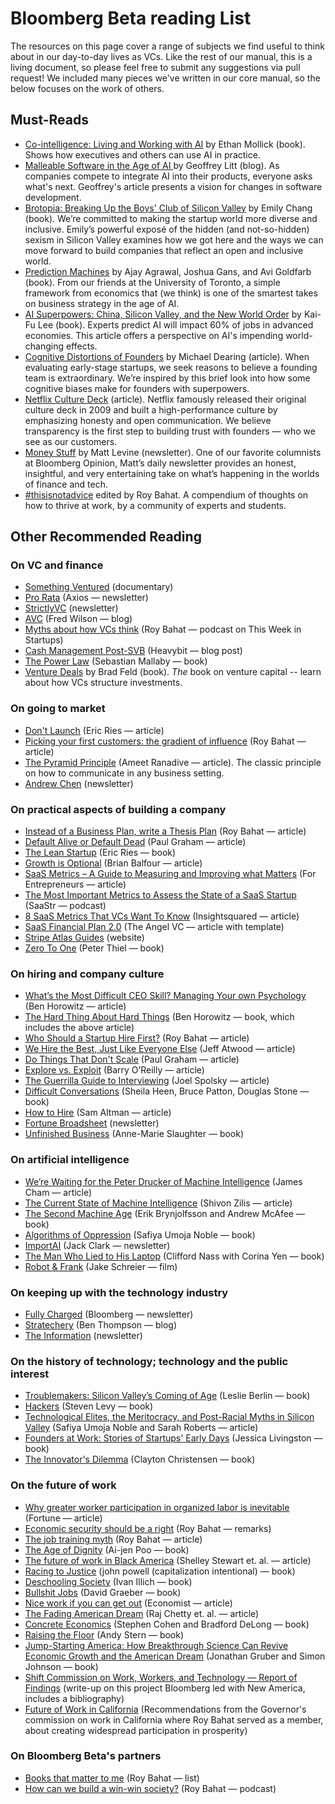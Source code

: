# Bloomberg Beta reading List

The resources on this page cover a range of subjects we find useful to think about in our day-to-day lives as VCs. Like the rest of our manual, this is a living document, so please feel free to submit any suggestions via pull request! We included many pieces we've written in our core manual, so the below focuses on the work of others.

## Must-Reads

* [Co-intelligence: Living and Working with AI](https://bookshop.org/p/books/co-intelligence-living-and-working-with-ai-ethan-mollick/20812081?ean=9780593716717) by Ethan Mollick (book). Shows how executives and others can use AI in practice.
* [Malleable Software in the Age of AI ](https://www.geoffreylitt.com/2023/03/25/llm-end-user-programming.html) by Geoffrey Litt (blog). As companies compete to integrate AI into their products, everyone asks what's next. Geoffrey's article presents a vision for changes in software development.
* [Brotopia: Breaking Up the Boys' Club of Silicon Valley](https://www.amazon.com/Brotopia-Breaking-Boys-Silicon-Valley/dp/0735213534) by Emily Chang (book). We’re committed to making the startup world more diverse and inclusive. Emily’s powerful exposé of the hidden (and not-so-hidden) sexism in Silicon Valley examines how we got here and the ways we can move forward to build companies that reflect an open and inclusive world.
* [Prediction Machines](https://www.amazon.com/Prediction-Machines-Economics-Artificial-Intelligence/dp/1633695670) by Ajay Agrawal, Joshua Gans, and Avi Goldfarb (book). From our friends at the University of Toronto, a simple framework from economics that (we think) is one of the smartest takes on business strategy in the age of AI.
* [AI Superpowers: China, Silicon Valley, and the New World Order](https://bookshop.org/p/books/ai-superpowers-china-silicon-valley-and-the-new-world-order-kai-fu-lee/6960836) by Kai-Fu Lee (book). Experts predict AI will impact 60% of jobs in advanced economies. This article offers a perspective on AI's impending world-changing effects.
* [Cognitive Distortions of Founders](https://medium.com/@mcgd/the-cognitive-distortions-of-founders-8e96c1edf60b) by Michael Dearing (article). When evaluating early-stage startups, we seek reasons to believe a founding team is extraordinary. We’re inspired by this brief look into how some cognitive biases make for founders with superpowers.
* [Netflix Culture Deck](https://hbr.org/2014/01/how-netflix-reinvented-hr) (article). Netflix famously released their original culture deck in 2009 and built a high-performance culture by emphasizing honesty and open communication. We believe transparency is the first step to building trust with founders — who we see as our customers.
* [Money Stuff](https://www.bloomberg.com/view/topics/money-stuff) by Matt Levine (newsletter). One of our favorite columnists at Bloomberg Opinion, Matt’s daily newsletter provides an honest, insightful, and very entertaining take on what’s happening in the worlds of finance and tech.
* [#thisisnotadvice](https://www.thisisnotadvice.work) edited by Roy Bahat. A compendium of thoughts on how to thrive at work, by a community of experts and students.

## Other Recommended Reading

### On VC and finance
* [Something Ventured](http://www.somethingventuredthemovie.com/) (documentary)
* [Pro Rata](https://www.axios.com/newsletters/axios-pro-rata) (Axios — newsletter)
* [StrictlyVC](https://www.strictlyvc.com/) (newsletter)
* [AVC](https://avc.com/) (Fred Wilson — blog)
* [Myths about how VCs think](https://www.youtube.com/watch?v=VfaUG6OPLk0) (Roy Bahat — podcast on This Week in Startups)
* [Cash Management Post-SVB](https://www.heavybit.com/press/key-banking-cash-management-steps-march-2023) (Heavybit — blog post)
* [The Power Law](https://bookshop.org/p/books/the-power-law-venture-capital-and-the-making-of-the-new-future-sebastian-mallaby/16963670?ean=9780525559993) (Sebastian Mallaby — book)
* [Venture Deals](https://bookshop.org/p/books/venture-deals-be-smarter-than-your-lawyer-and-venture-capitalist-brad-feld/7390385?ean=9781119594826) by Brad Feld (book). *The* book on venture capital -- learn about how VCs structure investments.


### On going to market
* [Don't Launch](http://www.startuplessonslearned.com/2009/03/dont-launch.html) (Eric Ries — article)
* [Picking your first customers: the gradient of influence](https://also.roybahat.com/picking-your-first-customers-the-gradient-of-influence-47858b90adfd) (Roy Bahat — article)
* [The Pyramid Principle](https://medium.com/lessons-from-mckinsey/the-pyramid-principle-f0885dd3c5c7) (Ameet Ranadive  — article). The classic principle on how to communicate in any business setting.
* [Andrew Chen](http://andrewchen.co/) (newsletter)

### On practical aspects of building a company
* [Instead of a Business Plan, write a Thesis Plan](https://also.roybahat.com/instead-of-a-business-plan-write-a-thesis-plan-6de9de59daaf) (Roy Bahat — article)
* [Default Alive or Default Dead](http://www.paulgraham.com/aord.html) (Paul Graham — article)
* [The Lean Startup](http://theleanstartup.com/) (Eric Ries — book)
* [Growth is Optional](https://brianbalfour.com/essays/growth-is-optional) (Brian Balfour — article)
* [SaaS Metrics – A Guide to Measuring and Improving what Matters](https://www.forentrepreneurs.com/saas-metrics-2/) (For Entrepreneurs — article)
* [The Most Important Metrics to Assess the State of a SaaS Startup](https://www.saastr.com/saastr-podcast-113-dan-adika-founder-ceo-walkme-shares-the-most-important-metrics-to-assess-the-state-of-a-saas-startup/) (SaaStr — podcast)
* [8 SaaS Metrics That VCs Want To Know](http://www.insightsquared.com/2015/12/vc-influencers-top-saas-metrics/) (Insightsquared — article)
* [SaaS Financial Plan 2.0](https://christophjanz.blogspot.com/2016/03/saas-financial-plan-20.html) (The Angel VC — article with template)
* [Stripe Atlas Guides](https://stripe.com/atlas/guides) (website)
* [Zero To One](https://bookshop.org/p/books/zero-to-one-notes-on-startups-or-how-to-build-the-future-peter-thiel/9402001?ean=9780804139298) (Peter Thiel — book)

### On hiring and company culture
* [What’s the Most Difficult CEO Skill? Managing Your own Psychology](https://a16z.com/2011/03/31/whats-the-most-difficult-ceo-skill-managing-your-own-psychology/) (Ben Horowitz — article)
* [The Hard Thing About Hard Things](https://bookshop.org/p/books/the-hard-thing-about-hard-things-building-a-business-when-there-are-no-easy-answers-ben-horowitz/6432758?ean=9780062273208) (Ben Horowitz — book, which includes the above article)
* [Who Should a Startup Hire First?](https://shift.newco.co/who-should-a-startup-hire-first-c12b279814aa) (Roy Bahat — article)
* [We Hire the Best, Just Like Everyone Else](https://blog.codinghorror.com/we-hire-the-best-just-like-everyone-else/) (Jeff Atwood — article)
* [Do Things That Don't Scale](http://paulgraham.com/ds.html) (Paul Graham — article)
* [Explore vs. Exploit](https://barryoreilly.com/2015/12/14/lean-pmo-explore-vs-exploit/) (Barry O’Reilly — article)
* [The Guerrilla Guide to Interviewing](https://www.joelonsoftware.com/2006/10/25/the-guerrilla-guide-to-interviewing-version-30/) (Joel Spolsky — article)
* [Difficult Conversations](https://bookshop.org/p/books/difficult-conversations-how-to-discuss-what-matters-most-douglas-stone/11726324?ean=9780143137597) (Sheila Heen, Bruce Patton, Douglas Stone — book)
* [How to Hire](http://blog.samaltman.com/how-to-hire) (Sam Altman — article)
* [Fortune Broadsheet](http://fortune.com/newsletter/broadsheet/) (newsletter)
* [Unfinished Business](https://bookshop.org/p/books/unfinished-business-women-men-work-family-anne-marie-slaughter/11739552?ean=9780812984972) (Anne-Marie Slaughter — book)

### On artificial intelligence
* [We’re Waiting for the Peter Drucker of Machine Intelligence](https://medium.com/@jamescham/were-waiting-for-the-peter-drucker-of-machine-intelligence-9b674191b420) (James Cham — article)
* [The Current State of Machine Intelligence](http://www.shivonzilis.com/machineintelligence) (Shivon Zilis — article)
* [The Second Machine Age](https://bookshop.org/p/books/the-second-machine-age-work-progress-and-prosperity-in-a-time-of-brilliant-technologies-erik-brynjolfsson/8451722?ean=9780393350647) (Erik Brynjolfsson and Andrew McAfee — book)
* [Algorithms of Oppression](https://bookshop.org/p/books/algorithms-of-oppression-how-search-engines-reinforce-racism-safiya-umoja-noble/966821?ean=9781479837243) (Safiya Umoja Noble — book)
* [ImportAI](https://us13.campaign-archive.com/home/?u=67bd06787e84d73db24fb0aa5&id=6c9d98ff2c) (Jack Clark — newsletter)
* [The Man Who Lied to His Laptop](https://bookshop.org/p/books/the-man-who-lied-to-his-laptop-what-we-can-learn-about-ourselves-from-our-machines-clifford-nass/16644013?ean=9781617230042) (Clifford Nass with Corina Yen — book)
* [Robot & Frank](https://www.imdb.com/title/tt1990314/) (Jake Schreier — film)

### On keeping up with the technology industry
* [Fully Charged](https://www.bloomberg.com/technology) (Bloomberg — newsletter)
* [Stratechery](https://stratechery.com/) (Ben Thompson — blog)
* [The Information](https://www.theinformation.com/newsletter) (newsletter)

### On the history of technology; technology and the public interest
* [Troublemakers: Silicon Valley’s Coming of Age](https://bookshop.org/p/books/troublemakers-silicon-valley-s-coming-of-age-leslie-berlin/7060904?ean=9781451651515/) (Leslie Berlin — book)
* [Hackers](https://bookshop.org/p/books/hackers-steven-levy/7862626?ean=9781449388393) (Steven Levy — book)
* [Technological Elites, the Meritocracy, and Post-Racial Myths in Silicon Valley](https://escholarship.org/uc/item/7z3629nh) (Safiya Umoja Noble and Sarah Roberts — article)
* [Founders at Work: Stories of Startups' Early Days](https://bookshop.org/p/books/founders-at-work-stories-of-startups-early-days-jessica-livingston/7456731?ean=9781430210788) (Jessica Livingston — book)
* [The Innovator's Dilemma](https://bookshop.org/p/books/the-innovator-s-dilemma-when-new-technologies-cause-great-firms-to-fail-clayton-m-christensen/15277786?ean=9781633691780) (Clayton Christensen — book)

### On the future of work
* [Why greater worker participation in organized labor is inevitable](https://fortune.com/2021/12/02/unions-greater-worker-participation-organized-labor-inevitable-seiu-tech-industry/) (Fortune — article)
* [Economic security should be a right](https://also.roybahat.com/economic-security-should-be-a-right-d0789e89d1c4) (Roy Bahat — remarks)
* [The job training myth](https://also.roybahat.com/the-job-training-myth-1302ce5b7f5) (Roy Bahat — article)
* [The Age of Dignity](https://bookshop.org/p/books/the-age-of-dignity-preparing-for-the-elder-boom-in-a-changing-america-ai-jen-poo/7400570?ean=9781620970386) (Ai-jen Poo — book)
* [The future of work in Black America](https://www.mckinsey.com/featured-insights/future-of-work/the-future-of-work-in-black-america#) (Shelley Stewart et. al. — article)
* [Racing to Justice](https://bookshop.org/p/books/racing-to-justice-transforming-our-conceptions-of-self-and-other-to-build-an-inclusive-society-john-a-powell/19057790?ean=9780253017710) (john powell (capitalization intentional) — book)
* [Deschooling Society](https://bookshop.org/p/books/deschooling-society-revised-ivan-illich/10309615?ean=9780714508795) (Ivan Illich — book)
* [Bullshit Jobs](https://bookshop.org/p/books/bullshit-jobs-a-theory-david-graeber/6692761?ean=9781501143335) (David Graeber — book)
* [Nice work if you can get out](https://www.economist.com/finance-and-economics/2014/04/22/nice-work-if-you-can-get-out) (Economist — article)
* [The Fading American Dream](https://www.nber.org/papers/w22910) (Raj Chetty et. al. — article)
* [Concrete Economics](https://bookshop.org/p/books/concrete-economics-the-hamilton-approach-to-economic-growth-and-policy-stephen-s-cohen/10608749?ean=9781422189818) (Stephen Cohen and Bradford DeLong — book)
* [Raising the Floor](https://bookshop.org/p/books/raising-the-floor-how-a-universal-basic-income-can-renew-our-economy-and-rebuild-the-american-dream-andy-stern/7341317?ean=9781610396257) (Andy Stern — book)
* [Jump-Starting America: How Breakthrough Science Can Revive Economic Growth and the American Dream](https://bookshop.org/p/books/jump-starting-america-how-breakthrough-science-can-revive-economic-growth-and-the-american-dream-simon-johnson/18831522?ean=9781541762480) (Jonathan Gruber and Simon Johnson — book)
* [Shift Commission on Work, Workers, and Technology — Report of Findings](https://docsend.com/view/4wizcjb) (write-up on this project Bloomberg led with New America, includes a bibliography)
* [Future of Work in California](https://www.labor.ca.gov/wp-content/uploads/sites/338/2021/02/ca-future-of-work-report.pdf) (Recommendations from the Governor's commission on work in California where Roy Bahat served as a member, about creating widespread participation in prosperity)

### On Bloomberg Beta's partners
* [Books that matter to me](https://www.amazon.com/ideas/amzn1.account.AEQE3R3FDPUUFV572PJTM3TJBJMQ/2VV8GXDPAWZBH?type=explore&ref=idea_cp_vl_ov_d) (Roy Bahat — list)
* [How can we build a win-win society?](https://www.therealignment.fm/187-roy-bahat-how-can-we-build-a-win-win-society/) (Roy Bahat — podcast)
